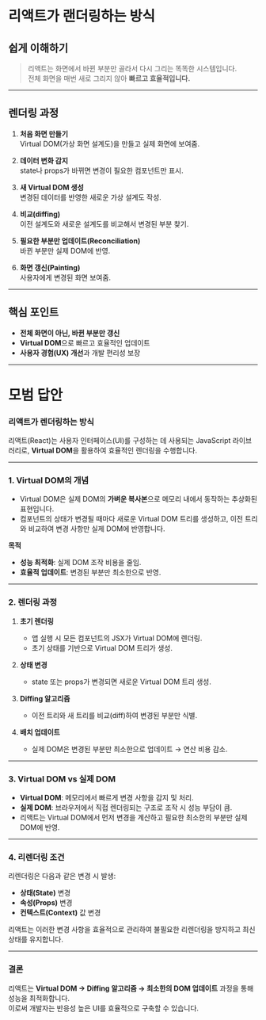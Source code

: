 # 리액트가 랜더링하는 방식


## **쉽게 이해하기**

> 리액트는 화면에서 바뀐 부분만 골라서 다시 그리는 똑똑한 시스템입니다.  
> 전체 화면을 매번 새로 그리지 않아 **빠르고 효율적입니다.**

---

## **렌더링 과정**

1. **처음 화면 만들기**  
   Virtual DOM(가상 화면 설계도)을 만들고 실제 화면에 보여줌.

2. **데이터 변화 감지**  
   state나 props가 바뀌면 변경이 필요한 컴포넌트만 표시.

3. **새 Virtual DOM 생성**  
   변경된 데이터를 반영한 새로운 가상 설계도 작성.

4. **비교(diffing)**  
   이전 설계도와 새로운 설계도를 비교해서 변경된 부분 찾기.

5. **필요한 부분만 업데이트(Reconciliation)**  
   바뀐 부분만 실제 DOM에 반영.

6. **화면 갱신(Painting)**  
   사용자에게 변경된 화면 보여줌.

---

## **핵심 포인트**

- **전체 화면이 아닌, 바뀐 부분만 갱신**  
- **Virtual DOM**으로 빠르고 효율적인 업데이트  
- **사용자 경험(UX) 개선**과 개발 편리성 보장

---

# **모범 답안**

### **리액트가 렌더링하는 방식**

리액트(React)는 사용자 인터페이스(UI)를 구성하는 데 사용되는 JavaScript 라이브러리로, **Virtual DOM**을 활용하여 효율적인 렌더링을 수행합니다.

---

### **1. Virtual DOM의 개념**

- Virtual DOM은 실제 DOM의 **가벼운 복사본**으로 메모리 내에서 동작하는 추상화된 표현입니다.  
- 컴포넌트의 상태가 변경될 때마다 새로운 Virtual DOM 트리를 생성하고, 이전 트리와 비교하여 변경 사항만 실제 DOM에 반영합니다.

**목적**  
- **성능 최적화**: 실제 DOM 조작 비용을 줄임.  
- **효율적 업데이트**: 변경된 부분만 최소한으로 반영.

---

### **2. 렌더링 과정**

1. **초기 렌더링**  
   - 앱 실행 시 모든 컴포넌트의 JSX가 Virtual DOM에 렌더링.  
   - 초기 상태를 기반으로 Virtual DOM 트리가 생성.

2. **상태 변경**  
   - state 또는 props가 변경되면 새로운 Virtual DOM 트리 생성.

3. **Diffing 알고리즘**  
   - 이전 트리와 새 트리를 비교(diff)하여 변경된 부분만 식별.

4. **배치 업데이트**  
   - 실제 DOM은 변경된 부분만 최소한으로 업데이트 → 연산 비용 감소.

---

### **3. Virtual DOM vs 실제 DOM**

- **Virtual DOM**: 메모리에서 빠르게 변경 사항을 감지 및 처리.  
- **실제 DOM**: 브라우저에서 직접 렌더링되는 구조로 조작 시 성능 부담이 큼.  
- 리액트는 Virtual DOM에서 먼저 변경을 계산하고 필요한 최소한의 부분만 실제 DOM에 반영.

---

### **4. 리렌더링 조건**

리렌더링은 다음과 같은 변경 시 발생:

- **상태(State)** 변경  
- **속성(Props)** 변경  
- **컨텍스트(Context)** 값 변경

리액트는 이러한 변경 사항을 효율적으로 관리하여 불필요한 리렌더링을 방지하고 최신 상태를 유지합니다.

---

### **결론**

리액트는 **Virtual DOM → Diffing 알고리즘 → 최소한의 DOM 업데이트** 과정을 통해 성능을 최적화합니다.  
이로써 개발자는 반응성 높은 UI를 효율적으로 구축할 수 있습니다.

